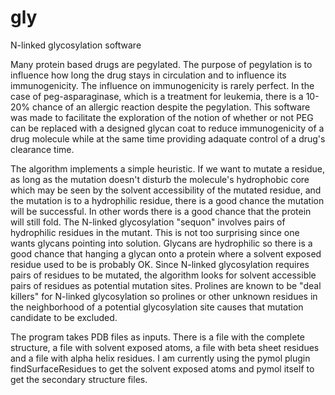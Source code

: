 # gly

N-linked glycosylation software

Many protein based drugs are pegylated. The purpose of pegylation is to influence how long the drug stays in circulation and to influence its immunogenicity. The influence on immunogenicity is rarely perfect. In the case of peg-asparaginase, which is a treatment for leukemia, there is a 10-20% chance of an allergic reaction despite the pegylation. This software was made to facilitate the exploration of the notion of whether or not PEG can be replaced with a designed glycan coat to reduce immunogenicity of a drug molecule while at the same time providing adaquate control of a drug's clearance time.

The algorithm implements a simple heuristic. If we want to mutate a residue, as long as the mutation doesn't disturb the molecule's hydrophobic core which may be seen by the solvent accessibility of the mutated residue, and the mutation is to a hydrophilic residue, there is a good chance the mutation will be successful. In other words there is a good chance that the protein will still fold. The N-linked glycosylation "sequon" involves pairs of hydrophilic residues in the mutant. This is not too surprising since one wants glycans pointing into solution. Glycans are hydrophilic so there is a good chance that hanging a glycan onto a protein where a solvent exposed residue used to be is probably OK. Since N-linked glycosylation requires pairs of residues to be mutated, the algorithm looks for solvent accessible pairs of residues as potential mutation sites. Prolines are known to be "deal killers" for N-linked glycosylation so prolines or other unknown residues in the neighborhood of a potential glycosylation site causes that mutation candidate to be excluded.

The program takes PDB files as inputs. There is a file with the complete structure, a file with solvent exposed atoms, a file with beta sheet residues and a file with alpha helix residues. I am currently using the pymol plugin findSurfaceResidues to get the solvent exposed atoms and pymol itself to get the secondary structure files.


